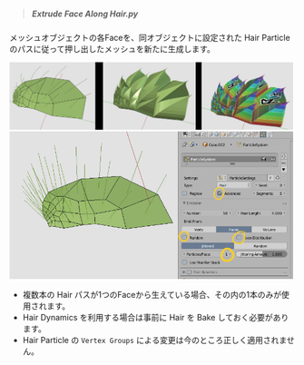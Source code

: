 > ##### Extrude Face Along Hair.py

メッシュオブジェクトの各Faceを、同オブジェクトに設定された Hair Particle のパスに従って押し出したメッシュを新たに生成します。

<img src="./doc/img/Extrude Face Along Hair--b.jpg" width="500px">

<img src="./doc/img/Extrude Face Along Hair--d.jpg" width="500px">

* 複数本の Hair パスが1つのFaceから生えている場合、その内の1本のみが使用されます。
* Hair Dynamics を利用する場合は事前に Hair を Bake しておく必要があります。
* Hair Particle の `Vertex Groups` による変更は今のところ正しく適用されません。
